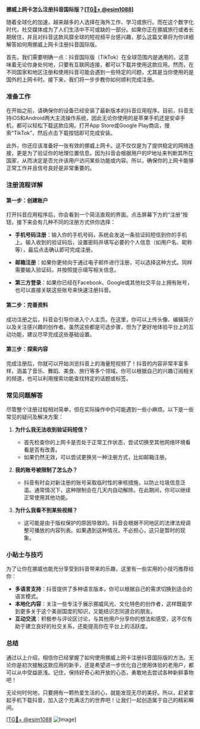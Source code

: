 **挪威上网卡怎么注册抖音国际版？[[TG💪+ @esim1088](https://t.me/s/esim1088)]**

随着全球化的加速，越来越多的人选择在海外工作、学习或旅行。而在这个数字化时代，社交媒体成为了人们生活中不可或缺的一部分。如果你正在挪威旅行或者长期居住，并且对抖音这款风靡全球的短视频平台感兴趣，那么这篇文章将为你详细解答如何用挪威上网卡注册抖音国际版。

首先，我们需要明确一点：抖音国际版（TikTok）在全球范围内是通用的，这意味着无论你身处何地，只要有互联网连接，都可以下载并使用这款应用。然而，在不同国家和地区注册和使用抖音可能会遇到一些特定的问题，尤其是当你使用的是国外的上网卡时。接下来，我们将一步步教你如何顺利完成注册。

### 准备工作

在开始之前，请确保你的设备已经安装了最新版本的抖音应用程序。目前，抖音支持iOS和Android两大主流操作系统，因此无论你使用的是苹果手机还是安卓手机，都可以轻松下载这款应用。打开App Store或Google Play商店，搜索“TikTok”，然后点击下载按钮即可完成安装。

此外，你还应该准备好一张有效的挪威上网卡。这不仅仅是为了提供稳定的网络连接，更是为了验证你的地理位置信息。因为抖音会根据用户的IP地址来判断其所在国家，从而决定是否允许该用户访问某些功能或内容。所以，确保你的上网卡能够正常工作并且信号良好是非常重要的。

### 注册流程详解

#### 第一步：创建账户

打开抖音应用程序后，你会看到一个简洁直观的界面。点击屏幕下方的“注册”按钮，接下来会有几种不同的注册方式供你选择：

- **手机号码注册**：输入你的手机号码，系统会发送一条验证码短信到你的手机上。输入收到的验证码后，设置密码并填写必要的个人信息（如用户名、昵称等），最后点击确认即可完成注册。
  
- **邮箱注册**：如果你更倾向于通过电子邮件进行注册，可以选择这种方式。同样需要输入验证码，并按照提示填写相关信息。

- **第三方登录**：如果你已经在Facebook、Google或其他社交平台上拥有账号，也可以直接关联这些账号来快速注册抖音。

#### 第二步：完善资料

成功注册之后，抖音会引导你进入个人主页。在这里，你可以上传头像、编辑简介以及关注感兴趣的创作者。虽然这些都是可选步骤，但为了更好地体验平台上的互动功能，建议尽早完成这些基础设置。

#### 第三步：探索内容

完成注册后，你就可以开始浏览抖音上的海量短视频了！抖音的内容非常丰富多样，涵盖了音乐、舞蹈、美食、旅行等多个领域。你可以根据自己的兴趣订阅相关的频道，也可以利用搜索功能查找特定的话题或标签。

### 常见问题解答

尽管整个注册过程相对简单，但在实际操作中仍可能遇到一些小麻烦。以下是一些常见的疑问及解决方案：

1. **为什么我无法收到验证码短信？**
   - 首先检查你的上网卡是否处于正常工作状态，尝试切换至其他网络环境看看是否有改善。
   - 如果仍然无效，可以尝试更换另一种注册方式，比如邮箱注册。

2. **我的账号被限制了怎么办？**
   - 抖音有时会对新注册的账号采取临时性的审核措施，以防止垃圾信息泛滥。通常情况下，这种限制会在几天内自动解除。在此期间，你可以继续正常使用其他功能。

3. **为什么我看不到某些视频？**
   - 这可能是由于版权保护的原因导致的。抖音会根据不同地区的法律法规调整可播放的内容列表。如果遇到这种情况，不必担心，这只是暂时的现象。

### 小贴士与技巧

为了让你在挪威也能充分享受到抖音带来的乐趣，这里有一些实用的小技巧推荐给你：

- **多语言支持**：抖音提供了多种语言版本，你可以根据自己的需求切换到适合的语言模式。
- **本地化内容**：关注一些专注于展示挪威风光、文化特色的创作者，这样既能学到更多关于这个美丽国度的知识，又能结识志同道合的朋友。
- **互动交流**：积极参与评论区讨论，与其他用户分享你的想法和感受，这不仅有助于建立良好的社交关系，还能提高你在平台上的活跃度。

### 总结

通过以上介绍，相信你已经掌握了如何使用挪威上网卡注册抖音国际版的方法。无论你是初次接触这款应用的新手，还是希望进一步优化自己使用体验的老用户，都可以从中受益匪浅。记住，保持好奇心和开放的心态，勇敢地去尝试各种新鲜事物吧！

无论何时何地，只要拥有一颗热爱生活的心，就能发现无尽的美好。所以，赶紧拿起手机下载抖音，加入这个充满活力的世界吧！让我们一起创造属于自己的精彩瞬间。

[[TG💪+ @esim1088](https://t.me/s/esim1088) ![Image](https://i.postimg.cc/4NQfJmqS/Snipaste-2025-05-13-00-14-12.png)]